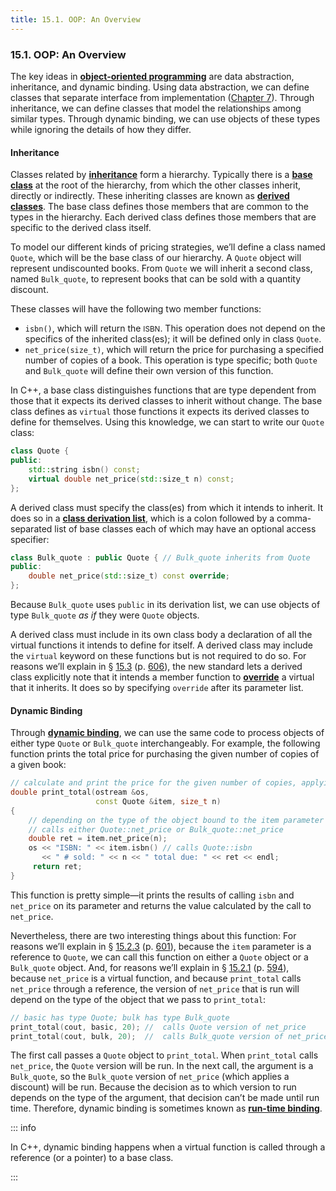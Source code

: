 ```yaml
---
title: 15.1. OOP: An Overview
---
```


<h3 id="filepos3782427">15.1. OOP: An Overview</h3>
<Badge type="info" text="Fundamental" />
<p>The key ideas in <strong><a href="152-defined_terms.html#filepos4145072" id="filepos3782637">object-oriented programming</a></strong> are data abstraction, inheritance, and dynamic binding. Using data abstraction, we can define classes that separate interface from implementation (<a href="072-chapter_7._classes.html#filepos1741323">Chapter 7</a>). Through inheritance, we can define classes that model the relationships among similar types. Through dynamic binding, we can use objects of these types while ignoring the details of how they differ.</p>
<h4>Inheritance</h4>
<p>Classes related by <strong><a href="152-defined_terms.html#filepos4144710" id="filepos3783270">inheritance</a></strong> form a hierarchy. Typically there is a <strong><a href="152-defined_terms.html#filepos4141212" id="filepos3783382">base class</a></strong> at the root of the hierarchy, from which the other classes inherit, directly or indirectly. These inheriting classes are known as <strong><a href="152-defined_terms.html#filepos4142216" id="filepos3783584">derived classes</a></strong>. The base class defines those members that are common to the types in the hierarchy. Each derived class defines those members that are specific to the derived class itself.</p>
<p>To model our different kinds of pricing strategies, we’ll define a class named <code>Quote</code>, which will be the base class of our hierarchy. A <code>Quote</code> object will represent undiscounted books. From <code>Quote</code> we will inherit a second class, named <code>Bulk_quote</code>, to represent books that can be sold with a quantity discount.</p>
<p>These classes will have the following two member functions:</p>
<ul><li><code>isbn()</code>, which will return the <small>ISBN</small>. This operation does not depend on the specifics of the inherited class(es); it will be defined only in class <code>Quote</code>.</li><li><code>net_price(size_t)</code>, which will return the price for purchasing a specified number of copies of a book. This operation is type specific; both <code>Quote</code> and <code>Bulk_quote</code> will define their own version of this function.</li></ul>

<p>In C++, a base class distinguishes functions that are type dependent from those that it expects its derived classes to inherit without change. The base class defines as <code>virtual</code> those functions it expects its derived classes to define for themselves. Using this knowledge, we can start to write our <code>Quote</code> class:</p>

```c++
class Quote {
public:
    std::string isbn() const;
    virtual double net_price(std::size_t n) const;
};
```

<p><a id="filepos3786543"></a>A derived class must specify the class(es) from which it intends to inherit. It does so in a <strong><a href="152-defined_terms.html#filepos4141491" id="filepos3786652">class derivation list</a></strong>, which is a colon followed by a comma-separated list of base classes each of which may have an optional access specifier:</p>

```c++
class Bulk_quote : public Quote { // Bulk_quote inherits from Quote
public:
    double net_price(std::size_t) const override;
};
```

<p>Because <code>Bulk_quote</code> uses <code>public</code> in its derivation list, we can use objects of type <code>Bulk_quote</code>
<em>as if</em> they were <code>Quote</code> objects.</p>
<p>A derived class must include in its own class body a declaration of all the virtual functions it intends to define for itself. A derived class may include the <code>virtual</code> keyword on these functions but is not required to do so. For reasons we’ll explain in § <a href="144-15.3._virtual_functions.html#filepos3853256">15.3</a> (p. <a href="144-15.3._virtual_functions.html#filepos3853256">606</a>), the new standard lets a derived class explicitly note that it intends a member function to <strong><a href="152-defined_terms.html#filepos4145346" id="filepos3788507">override</a></strong> a virtual that it inherits. It does so by specifying <code>override</code> after its parameter list.</p>
<h4>Dynamic Binding</h4>
<p>Through <strong><a href="152-defined_terms.html#filepos4143355" id="filepos3788879">dynamic binding</a></strong>, we can use the same code to process objects of either type <code>Quote</code> or <code>Bulk_quote</code> interchangeably. For example, the following function prints the total price for purchasing the given number of copies of a given book:</p>

```c++
// calculate and print the price for the given number of copies, applying any discounts
double print_total(ostream &os,
                   const Quote &item, size_t n)
{
    // depending on the type of the object bound to the item parameter
    // calls either Quote::net_price or Bulk_quote::net_price
    double ret = item.net_price(n);
    os << "ISBN: " << item.isbn() // calls Quote::isbn
       << " # sold: " << n << " total due: " << ret << endl;
     return ret;
}
```

<p>This function is pretty simple—it prints the results of calling <code>isbn</code> and <code>net_price</code> on its parameter and returns the value calculated by the call to <code>net_price</code>.</p>
<p>Nevertheless, there are two interesting things about this function: For reasons we’ll explain in § <a href="143-15.2._defining_base_and_derived_classes.html#filepos3837843">15.2.3</a> (p. <a href="143-15.2._defining_base_and_derived_classes.html#filepos3837843">601</a>), because the <code>item</code> parameter is a reference to <code>Quote</code>, we can call this function on either a <code>Quote</code> object or a <code>Bulk_quote</code> object. And, for reasons we’ll explain in § <a href="143-15.2._defining_base_and_derived_classes.html#filepos3796139">15.2.1</a> (p. <a href="143-15.2._defining_base_and_derived_classes.html#filepos3796139">594</a>), because <code>net_price</code> is a virtual function, and because <code>print_total</code> calls <code>net_price</code> through a reference, the version of <code>net_price</code> that is run will depend on the type of the object that we pass to <code>print_total</code>:</p>

```c++
// basic has type Quote; bulk has type Bulk_quote
print_total(cout, basic, 20); //  calls Quote version of net_price
print_total(cout, bulk, 20);  //  calls Bulk_quote version of net_price
```

<p>The first call passes a <code>Quote</code> object to <code>print_total</code>. When <code>print_total</code> calls <code>net_price</code>, the <code>Quote</code> version will be run. In the next call, the argument is a <a id="filepos3794740"></a><code>Bulk_quote</code>, so the <code>Bulk_quote</code> version of <code>net_price</code> (which applies a discount) will be run. Because the decision as to which version to run depends on the type of the argument, that decision can’t be made until run time. Therefore, dynamic binding is sometimes known as <strong><a href="152-defined_terms.html#filepos4148889" id="filepos3795220">run-time binding</a></strong>.</p>

::: info
<p>In C++, dynamic binding happens when a virtual function is called through a reference (or a pointer) to a base class.</p>
:::

